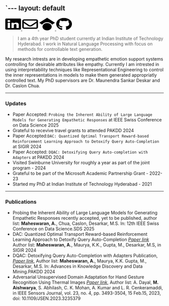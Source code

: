 `---
layout: default
---
<a href="https://www.linkedin.com/in/aishwaryamdm/">
<img src="assets/img/linkedin-brands.svg" alt="linkedin_icon" width="50" height="40">
</a>
<a href="mailto:ao21resch11002@iith.ac.in">
<img src="assets/img/envelope-regular.svg" alt="mail_icon" width="50" height="40">
</a>
<a href="https://scholar.google.com/citations?user=YbyzuEEAAAAJ&hl=en">
<img src="assets/img/google-scholar-brands.svg" alt="scholar_icon" width="50" height="40">
</a>
<a href="https://github.com/Quartz14">
<img src="assets/img/github-brands.svg" alt="github_icon" width="50" height="40">
</a>


> I am a 4th year PhD student currently at Indian Institute of Technology Hyderabad. I work in Natural Language Processing with focus on methods for controllable text generation.

My research intrests are in developing empathetic emotion support systems controlling for desirable attributes like empathy. Currently I am intrested in using interpretability techniques like Representational Engineering to control the inner representations in models to make them generated appropriatly controlled text. My PhD supervisors are Dr. Maunendra Sankar Deskar and Dr. Caslon Chua.  

* * *
### Updates
* Paper Accepted: `Probing the Inherent Ability of Large Language Models for Generating Empathetic Responses` at IEEE Swiss Conference on Data Science 2025
* Grateful to recevive travel grants to attended PAKDD 2024 
* Paper Accepted:`DAC: Quantized Optimal Transport Reward-based Reinforcement Learning Approach to Detoxify Query Auto-Completion` at SIGIR 2024
* Paper Accepted: `DQAC: Detoxifying Query Auto-completion with Adapters` at PAKDD 2024
* Visited Swinburne University for roughly a year as part of the joint program - 2024
* Grateful to be part of the Microsoft Academic Partnership Grant - 2022-23
* Started my PhD at Indian Institute of Technology Hyderabad - 2021

* * * *
### Publications
* Probing the Inherent Ability of Large Language Models for Generating Empathetic Responses recently accepted, yet to be published, author list: **Maheswaran, A.**, Chua, Caslon, Desarkar, M.S. In: 12th IEEE Swiss Conference on Data Science.SDS 2025
* DAC: Quantized Optimal Transport Reward-based Reinforcement Learning Approach to Detoxify Query Auto-Completion [*Paper link*](https://dl.acm.org/doi/pdf/10.1145/3626772.3657779) Author list: **Maheswaran, A.**, Maurya, K.K., Gupta, M., Desarkar, M.S, in SIGIR 2024
* DQAC: Detoxifying Query Auto-Completion with Adapters Publication, [*Paper link*](https://link.springer.com/chapter/10.1007/978-981-97-2266-2_9), Author list: **Maheswaran, A.**, Maurya, K.K. Gupta, M., Desarkar, M.S. In: Advances in Knowledge Discovery and Data Mining.PAKDD 2024
* Adversarial Unsupervised Domain Adaptation for Hand Gesture Recognition Using Thermal Images [*Paper link*](https://ieeexplore.ieee.org/iel7/7361/4427201/10017178.pdf), Author list: A. Dayal, **M. Aishwarya**, S. Abhilash, C. K. Mohan, A. Kumar and L. R. Cenkeramaddi, in IEEE Sensors Journal, vol. 23, no. 4, pp. 3493-3504, 15 Feb.15, 2023, doi: 10.1109/JSEN.2023.3235379
